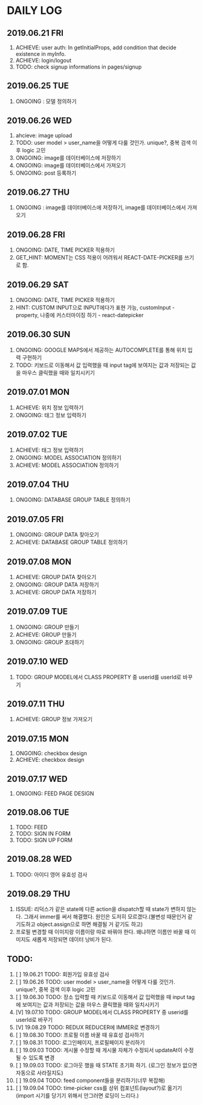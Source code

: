 # DAILY LOG

## 2019.06.21 FRI

1. ACHIEVE: user auth: In getInitialProps, add condition that decide existence in myInfo.
2. ACHIEVE: login/logout
3. TODO: check signup informations in pages/signup

## 2019.06.25 TUE

1. ONGOING : 모델 정의하기

## 2019.06.26 WED

1. ahcieve: image upload
2. TODO: user model > user_name을 어떻게 다룰 것인가. unique?, 중복 검색 이후 logic 고민
3. ONGOING: image를 데이터베이스에 저장하기
4. ONGOING: image를 데이터베이스에서 가져오기
5. ONGOING: post 등록하기

## 2019.06.27 THU

1. ONGOING : image를 데이터베이스에 저장하기, image를 데이터베이스에서 가져오기

## 2019.06.28 FRI

1. ONGOING: DATE, TIME PICKER 적용하기
2. GET_HINT: MOMENT는 CSS 적용이 어려워서 REACT-DATE-PICKER를 쓰기로 함.

## 2019.06.29 SAT

1. ONGOING: DATE, TIME PICKER 적용하기
2. HINT: CUSTOM INPUT으로 INPUT에다가 표현 가능, customInput - property, 나중에 커스터마이징 하기 - react-datepicker

## 2019.06.30 SUN

1. ONGOING: GOOGLE MAPS에서 제공하는 AUTOCOMPLETE를 통해 위치 입력 구현하기
2. TODO: 키보드로 이동해서 값 입력했을 때 input tag에 보여지는 값과 저장되는 값을 마우스 클릭했을 때와 일치시키기

## 2019.07.01 MON

1. ACHIEVE: 위치 정보 입력하기
2. ONGOING: 태그 정보 입력하기

## 2019.07.02 TUE

1. ACHIEVE: 태그 정보 입력하기
2. ONGOING: MODEL ASSOCIATION 정의하기
3. ACHIEVE: MODEL ASSOCIATION 정의하기

## 2019.07.04 THU

1. ONGOING: DATABASE GROUP TABLE 정의하기

## 2019.07.05 FRI

1. ONGOING: GROUP DATA 찾아오기
2. ACHIEVE: DATABASE GROUP TABLE 정의하기

## 2019.07.08 MON

1. ACHIEVE: GROUP DATA 찾아오기
2. ONGOING: GROUP DATA 저장하기
3. ACHIEVE: GROUP DATA 저장하기

## 2019.07.09 TUE

1. ONGOING: GROUP 만들기
2. ACHIEVE: GROUP 만들기
3. ONGOING: GROUP 초대하기

## 2019.07.10 WED

1. TODO: GROUP MODEL에서 CLASS PROPERTY 중 userid를 userId로 바꾸기

## 2019.07.11 THU

1. ACHIEVE: GROUP 정보 가져오기

## 2019.07.15 MON

1. ONGOING: checkbox design
2. ACHIEVE: checkbox design

## 2019.07.17 WED

1. ONGOING: FEED PAGE DESIGN

## 2019.08.06 TUE

1. TODO: FEED
2. TODO: SIGN IN FORM
3. TODO: SIGN UP FORM

## 2019.08.28 WED

1. TODO: 아이디 영어 유효성 검사

## 2019.08.29 THU

1. ISSUE: 리덕스가 같은 state에 다른 action을 dispatch할 때 state가 변하지 않는다.
   그래서 immer를 써서 해결했다. 원인은 도저히 모르겠다.(불변성 때문인거 같기도하고 object.assign으로 하면 해결될 거 같기도 하고)
2. 프로필 변경할 때 이미지랑 이름이랑 따로 바꿔야 한다. 왜냐하면 이름만 바꿀 때 이미지도 새롭게 저장되면 데이터 낭비가 된다.

## TODO:

1. [ ] 19.06.21 TODO: 회원가입 유효성 검사
2. [ ] 19.06.26 TODO: user model > user_name을 어떻게 다룰 것인가. unique?, 중복 검색 이후 logic 고민
3. [ ] 19.06.30 TODO: 장소 입력할 때 키보드로 이동해서 값 입력했을 때 input tag에 보여지는 값과 저장되는 값을 마우스 클릭했을 때와 일치시키기
4. [V] 19.07.10 TODO: GROUP MODEL에서 CLASS PROPERTY 중 userid를 userId로 바꾸기
5. [V] 19.08.29 TODO: REDUX REDUCER에 IMMER로 변경하기
6. [ ] 19.08.30 TODO: 프로필 이름 바꿀 때 유효성 검사하기
7. [ ] 19.08.31 TODO: 로그인페이지, 프로필페이지 분리하기
8. [ ] 19.09.03 TODO: 게시물 수정할 때 게시물 자체가 수정되서 updateAt이 수정될 수 있도록 변경
9. [ ] 19.09.03 TODO: 로그아웃 했을 때 STATE 초기화 하기. (로그인 정보가 없으면 자동으로 사라질지도)
10. [ ] 19.09.04 TODO: feed component들을 분리하기(너무 복잡해)
11. [ ] 19.09.04 TODO: time-picker css를 상위 컴포넌트(layout?)로 옮기기(import 시기를 당기기 위해서 안그러면 로딩이 느리다.)